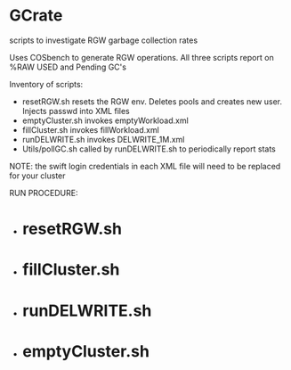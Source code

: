 # GCrate
scripts to investigate RGW garbage collection rates

Uses COSbench to generate RGW operations.
All three scripts report on %RAW USED and Pending GC's

Inventory of scripts:
- resetRGW.sh       resets the RGW env. Deletes pools and creates new user. Injects passwd into XML files
- emptyCluster.sh   invokes emptyWorkload.xml
- fillCluster.sh    invokes fillWorkload.xml
- runDELWRITE.sh    invokes DELWRITE_1M.xml
- Utils/pollGC.sh   called by runDELWRITE.sh to periodically report stats

NOTE: the swift login credentials in each XML file will need to be replaced for your cluster

RUN PROCEDURE:
  - # resetRGW.sh
  - # fillCluster.sh
  - # runDELWRITE.sh
  - # emptyCluster.sh
